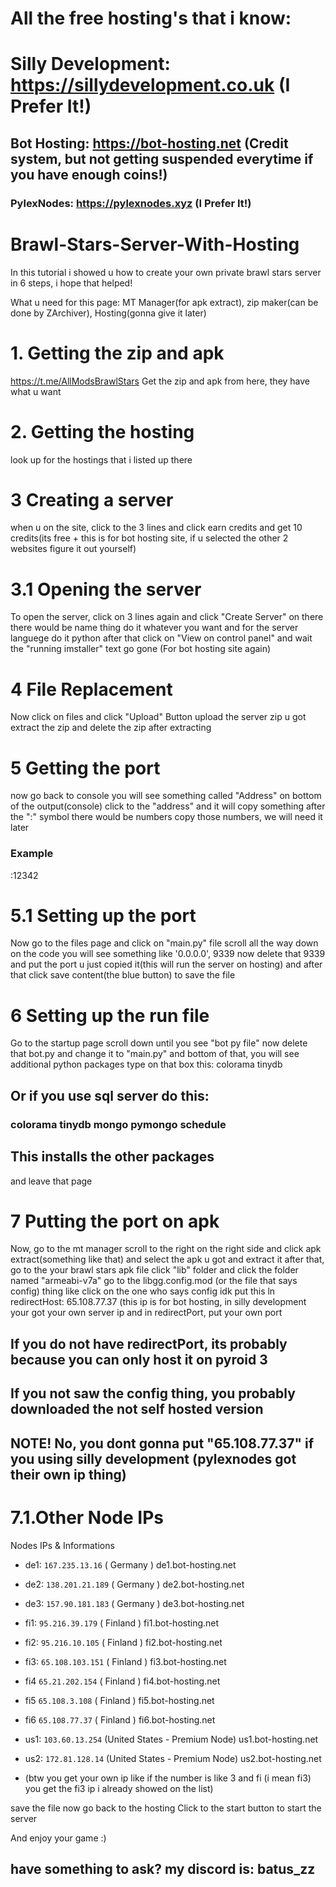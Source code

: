 # All the free hosting's that i know:
 # Silly Development: https://sillydevelopment.co.uk (I Prefer It!)
 ## Bot Hosting: https://bot-hosting.net (Credit system, but not getting suspended everytime if you have enough coins!)
 ### PylexNodes: https://pylexnodes.xyz (I Prefer It!)

# Brawl-Stars-Server-With-Hosting
In this tutorial i showed u how to create your own private brawl stars server in 6 steps, i hope that helped!

What u need for this page: MT Manager(for apk extract), zip maker(can be done by ZArchiver), Hosting(gonna give it later)
# 1. Getting the zip and apk
https://t.me/AllModsBrawlStars
Get the zip and apk from here, they have what u want

# 2. Getting the hosting
look up for the hostings that i listed up there

# 3 Creating a server
when u on the site, click to the 3 lines and click earn credits and get 10 credits(its free + this is for bot hosting site, if u selected the other 2 websites figure it out yourself)

# 3.1 Opening the server
To open the server, click on 3 lines again and click "Create Server"
on there there would be name thing do it whatever you want
and for the server languege do it python
after that click on "View on control panel"
and wait the "running imstaller" text go gone
(For bot hosting site again)

# 4 File Replacement
Now click on files
and click "Upload" Button
upload the server zip u got
extract the zip
and delete the zip after extracting

# 5 Getting the port
now go back to console
you will see something called "Address" on bottom of the output(console)
click to the "address" and it will copy something
after the ":" symbol there would be numbers
copy those numbers, we will need it later

### Example
:12342

# 5.1 Setting up the port
Now go to the files page and click on "main.py" file
scroll all the way down on the code
you will see something like '0.0.0.0', 9339
now delete that 9339 and put the port u just copied it(this will run the server on hosting)
and after that click save content(the blue button) to save the file

# 6 Setting up the run file
Go to the startup page
scroll down until you see "bot py file"
now delete that bot.py and change it to "main.py"
and bottom of that, you will see additional python packages
type on that box this:
colorama tinydb

## Or if you use sql server do this:
### colorama tinydb mongo pymongo schedule

## This installs the other packages

and leave that page

# 7 Putting the port on apk
Now, go to the mt manager
scroll to the right on the right side
and click apk extract(something like that)
and select the apk u got
and extract it
after that, go to the your brawl stars apk file
click "lib" folder
and click the folder named "armeabi-v7a"
go to the libgg.config.mod (or the file that says config) thing like click on the one who says config idk
put this ln redirectHost:
65.108.77.37 (this ip is for bot hosting, in silly development your got your own server ip
and in redirectPort, put your own port

## If you do not have redirectPort, its probably because you can only host it on pyroid 3

## If you not saw the config thing, you probably downloaded the not self hosted version

## NOTE! No, you dont gonna put "65.108.77.37" if you using silly development (pylexnodes got their own ip thing)

# 7.1.Other Node IPs
Nodes IPs & Informations
- de1: `167.235.13.16` ( Germany ) de1.bot-hosting.net
- de2: `138.201.21.189` ( Germany ) de2.bot-hosting.net
- de3: `157.90.181.183` ( Germany ) de3.bot-hosting.net
- fi1: `95.216.39.179` ( Finland ) fi1.bot-hosting.net
- fi2: `95.216.10.105` ( Finland ) fi2.bot-hosting.net
- fi3: `65.108.103.151` ( Finland ) fi3.bot-hosting.net
- fi4 `65.21.202.154` ( Finland ) fi4.bot-hosting.net
- fi5 `65.108.3.108` ( Finland ) fi5.bot-hosting.net
- fi6 `65.108.77.37` ( Finland ) fi6.bot-hosting.net
- us1: `103.60.13.254` (United States - Premium Node) us1.bot-hosting.net
- us2: `172.81.128.14` (United States - Premium Node) us2.bot-hosting.net

- (btw you get your own ip like if the number is like 3 and fi (i mean fi3) you get the fi3 ip i already showed on the list)

save the file
now go back to the hosting
Click to the start button to start the server

And enjoy your game :)

 ## have something to ask? my discord is: batus_zz

